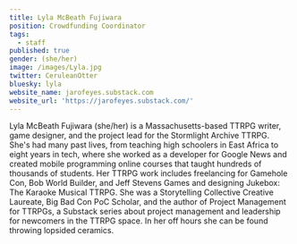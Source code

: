```yaml
---
title: Lyla McBeath Fujiwara
position: Crowdfunding Coordinator
tags:
  - staff
published: true
gender: (she/her)
image: /images/Lyla.jpg
twitter: CeruleanOtter
bluesky: lyla
website_name: jarofeyes.substack.com
website_url: 'https://jarofeyes.substack.com/'
---
```


Lyla McBeath Fujiwara (she/her) is a Massachusetts-based TTRPG writer, game designer, and the project lead for the Stormlight Archive TTRPG. She's had many past lives, from teaching high schoolers in East Africa to eight years in tech, where she worked as a developer for Google News and created mobile programming online courses that taught hundreds of thousands of students. Her TTRPG work includes freelancing for Gamehole Con, Bob World Builder, and Jeff Stevens Games and designing Jukebox: The Karaoke Musical TTRPG. She was a Storytelling Collective Creative Laureate, Big Bad Con PoC Scholar, and the author of Project Management for TTRPGs, a Substack series about project management and leadership for newcomers in the TTRPG space. In her off hours she can be found throwing lopsided ceramics.
